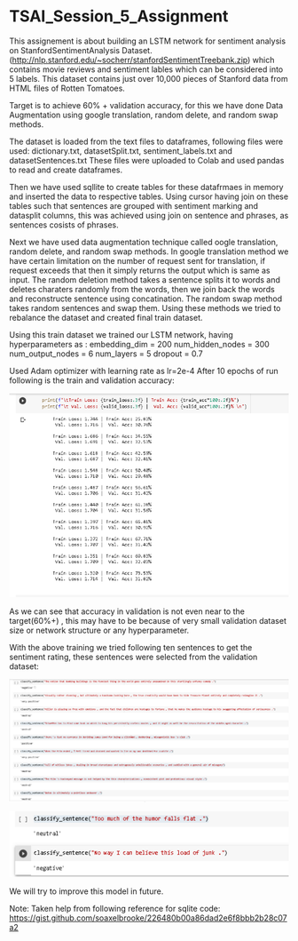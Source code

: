 # TSAI_Session_5_Assignment

This assignement is about building an LSTM network for sentiment analysis on  StanfordSentimentAnalysis Dataset. (http://nlp.stanford.edu/~socherr/stanfordSentimentTreebank.zip) which contains movie reviews and sentiment lables which can be considered into 5 labels.
This dataset contains just over 10,000 pieces of Stanford data from HTML files of Rotten Tomatoes.

Target is to achieve 60% + validation accuracy, for this we have done Data Augmentation using google translation, random delete, and random swap methods.

The dataset is loaded from the text files to dataframes, following files were used: dictionary.txt, datasetSplit.txt, sentiment_labels.txt and datasetSentences.txt
These files were uploaded to Colab and used pandas to read and create dataframes.

Then we have used sqllite to create tables for these datafrmaes in memory and inserted the data to respective tables.
Using cursor having join on these tables such that sentences are grouped with sentiment marking and datasplit columns, this was achieved using join on sentence and phrases, as sentences cosists of phrases.

Next we have used data augmentation technique called oogle translation, random delete, and random swap methods.
In google translation method we have certain limitation on the number of request sent for translation, if request exceeds that then it simply returns the output which is same as input.
The random deletion method takes a sentence splits it to words and deletes charaters randomly from the words, then we join back the words and reconstructe sentence using concatination.
The random swap method takes random sentences and swap them.
Using these methods we tried to rebalance the dataset and created final train dataset.

Using this train dataset we trained our LSTM network, having hyperparameters as :
     embedding_dim = 200
     num_hidden_nodes = 300
     num_output_nodes = 6
     num_layers = 5
     dropout = 0.7

Used Adam optimizer with learning rate as lr=2e-4
After 10 epochs of run following is the train and validation accuracy:

![alt text](https://github.com/sunny9sinha/TSAI_Session_5/blob/main/Images/trainvalidaccuracy.png)

As we can see that accuracy in validation is not even near to the target(60%+) , this may have to be because of very small validation dataset size
or network structure or any hyperparameter.

With the above training we tried following ten sentences to get the sentiment rating, these sentences were selected from the validation dataset:

![alt text](https://github.com/sunny9sinha/TSAI_Session_5/blob/main/Images/sentences_1.png)

![alt text](https://github.com/sunny9sinha/TSAI_Session_5/blob/main/Images/sentences_2.png)

We will try to improve this model in future.

Note: Taken help from following reference for sqlite code:
https://gist.github.com/soaxelbrooke/226480b00a86dad2e6f8bbb2b28c07a2
